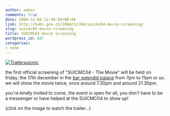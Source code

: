 ```yaml
---
author: admin
comments: true
date: 2004-12-04 12:49:58+00:00
link: http://habi.gna.ch/2004/12/04/suicmc04-movie-screening/
slug: suicmc04-movie-screening
title: SUICMC04 movie screening
wordpress_id: 687
categories:
- none
---
```



[![Trailersuicmc](http://habi.gna.ch/blog/images/trailersuicmc-tm.jpg)](http://suicmc04.ch/trailer_suicmc04_film.mpeg)
  
the first official screening of "SUICMC04 - The Movie" will be held on friday, the 17th december in the [bar splendid palace](http://map.search.ch/3011-bern/von-werdt-passage-8) from 7pm to 11pm or so. we will show the movie twice, once around 7.30pm and around 21.30pm.



you're kindly invited to come, the event is open for all, you don't have to be a messenger or have helped at the SUICMC04 to show up!
  
(click on the image to watch the trailer...)

